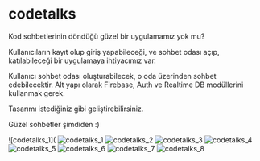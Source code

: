 # codetalks

Kod sohbetlerinin döndüğü güzel bir uygulamamız yok mu?

Kullanıcıların kayıt olup giriş yapabileceği, ve sohbet odası açıp, katılabileceği bir uygulamaya ihtiyacımız var.

Kullanıcı sohbet odası oluşturabilecek, o oda üzerinden sohbet edebilecektir. Alt yapı olarak Firebase, Auth ve Realtime DB modüllerini kullanmak gerek.

Tasarımı istediğiniz gibi geliştirebilirsiniz.

Güzel sohbetler şimdiden :)

![codetalks_1](
 ![codetalks_1](https://raw.githubusercontent.com/Kodluyoruz/taskforce/main/react-native/odev_4/figures/codetalks_1.png)
 ![codetalks_2](https://raw.githubusercontent.com/Kodluyoruz/taskforce/main/react-native/odev_4/figures/codetalks_2.png) 
 ![codetalks_3](https://raw.githubusercontent.com/Kodluyoruz/taskforce/main/react-native/odev_4/figures/codetalks_3.png)
 ![codetalks_4](https://raw.githubusercontent.com/Kodluyoruz/taskforce/main/react-native/odev_4/figures/codetalks_4.png)
 ![codetalks_5](https://raw.githubusercontent.com/Kodluyoruz/taskforce/main/react-native/odev_4/figures/codetalks_5.png) 
 ![codetalks_6](https://raw.githubusercontent.com/Kodluyoruz/taskforce/main/react-native/odev_4/figures/codetalks_6.png) 
 ![codetalks_7](https://raw.githubusercontent.com/Kodluyoruz/taskforce/main/react-native/odev_4/figures/codetalks_7.png) 
 ![codetalks_8](https://raw.githubusercontent.com/Kodluyoruz/taskforce/main/react-native/odev_4/figures/codetalks_8.png)

